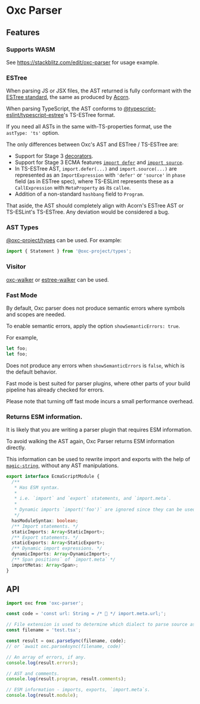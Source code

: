 # Oxc Parser

## Features

### Supports WASM

See https://stackblitz.com/edit/oxc-parser for usage example.

### ESTree

When parsing JS or JSX files, the AST returned is fully conformant with the
[ESTree standard](https://github.com/estree/estree), the same as produced by
[Acorn](https://www.npmjs.com/package/acorn).

When parsing TypeScript, the AST conforms to [@typescript-eslint/typescript-estree](https://www.npmjs.com/package/@typescript-eslint/typescript-estree)'s TS-ESTree format.

If you need all ASTs in the same with-TS-properties format, use the `astType: 'ts'` option.

The only differences between Oxc's AST and ESTree / TS-ESTree are:

- Support for Stage 3 [decorators](https://github.com/tc39/proposal-decorators).
- Support for Stage 3 ECMA features [`import defer`](https://github.com/tc39/proposal-defer-import-eval)
  and [`import source`](https://github.com/tc39/proposal-source-phase-imports).
- In TS-ESTree AST, `import.defer(...)` and `import.source(...)` are represented as an `ImportExpression`
  with `'defer'` or `'source'` in `phase` field (as in ESTree spec), where TS-ESLint represents these
  as a `CallExpression` with `MetaProperty` as its `callee`.
- Addition of a non-standard `hashbang` field to `Program`.

That aside, the AST should completely align with Acorn's ESTree AST or TS-ESLint's TS-ESTree.
Any deviation would be considered a bug.

### AST Types

[@oxc-project/types](https://www.npmjs.com/package/@oxc-project/types) can be used. For example:

```typescript
import { Statement } from '@oxc-project/types';
```

### Visitor

[oxc-walker](https://www.npmjs.com/package/oxc-walker) or [estree-walker](https://www.npmjs.com/package/estree-walker) can be used.

### Fast Mode

By default, Oxc parser does not produce semantic errors where symbols and scopes are needed.

To enable semantic errors, apply the option `showSemanticErrors: true`.

For example,

```js
let foo;
let foo;
```

Does not produce any errors when `showSemanticErrors` is `false`, which is the default behavior.

Fast mode is best suited for parser plugins, where other parts of your build pipeline has already checked for errors.

Please note that turning off fast mode ​incurs​ a small performance overhead.

### Returns ESM information.

It is likely that you are writing a parser plugin that requires ESM information.

To avoid walking the AST again, Oxc Parser returns ESM information directly.

This information can be used to rewrite import and exports with the help of [`magic-string`](https://www.npmjs.com/package/magic-string),
without any AST manipulations.

```ts
export interface EcmaScriptModule {
  /**
   * Has ESM syntax.
   *
   * i.e. `import` and `export` statements, and `import.meta`.
   *
   * Dynamic imports `import('foo')` are ignored since they can be used in non-ESM files.
   */
  hasModuleSyntax: boolean;
  /** Import statements. */
  staticImports: Array<StaticImport>;
  /** Export statements. */
  staticExports: Array<StaticExport>;
  /** Dynamic import expressions. */
  dynamicImports: Array<DynamicImport>;
  /** Span positions` of `import.meta` */
  importMetas: Array<Span>;
}
```

## API

```javascript
import oxc from 'oxc-parser';

const code = 'const url: String = /* 🤨 */ import.meta.url;';

// File extension is used to determine which dialect to parse source as.
const filename = 'test.tsx';

const result = oxc.parseSync(filename, code);
// or `await oxc.parseAsync(filename, code)`

// An array of errors, if any.
console.log(result.errors);

// AST and comments.
console.log(result.program, result.comments);

// ESM information - imports, exports, `import.meta`s.
console.log(result.module);
```
